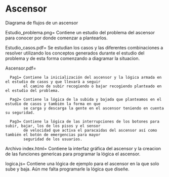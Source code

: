 # Ascensor
Diagrama de flujos de un ascensor

Estudio_problema.png= Contiene un estudio del problema del ascensor para conocer por donde comenzar a plantearlos.

Estudio_casos.pdf= Se estudian los casos y las diferentes combinaciones a resolver utilizando los conceptos generados 
durante el estudio del problema y de esta forma comenzando a diagramar la situacion.

Ascensor.pdf= 

      Pag1= Contiene la inicialización del ascensor y la lógica armada en el estudio de casos y que llevará a seguir 
            el camino de subir recogiendo o bajar recogiendo planteado en el estudio del problema.

      Pag2= Contiene la lógica de la subida y bajada que planteamos en el estudio de casos y también la forma en que 
            se carga y descarga la gente en el ascensor teniendo en cuenta su seguridad.

      Pag3= Contiene la lógica de las interrupciones de los botones para subir, bajar, los de los pisos y el sensor 
            de velocidad que activa el paracaidas del ascensor así como también el botón de emergencias para mayor 
            seguridad de los usuarios.

Archivo index.html= Contiene la interfaz gráfica del ascensor y la creacion de las funciones genericas para programar la lógica el ascensor.

logica.js= Contiene una lógica de ejemplo para el ascensor en la que solo sube y baja. Aún me falta programarle la lógica que diseñe.
